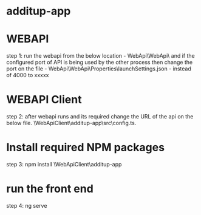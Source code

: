 # additup-app

# WEBAPI
step 1: run  the webapi from the below location - WebApi\WebApi\ and if the configured port of API is being used by the other process 
        then change the port on the file - WebApi\WebApi\Properties\launchSettings.json - instead of 4000 to xxxxx
# WEBAPI Client
step 2: after webapi runs and its required change the URL of the api on the below file.
        \WebApiClient\additup-app\src\config.ts.
# Install required NPM packages
step 3: npm install \WebApiClient\additup-app 

# run the front end 
step 4: ng serve
